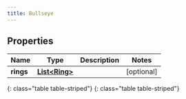 ```yaml
---
title: Bullseye
---
```


## Properties

| Name | Type | Description | Notes |
| ------------ | ------------- | ------------- | ------------- |
| **rings** | [**List&lt;Ring&gt;**](Ring.html) |  |  [optional] |
{: class="table table-striped"}
{: class="table table-striped"}


